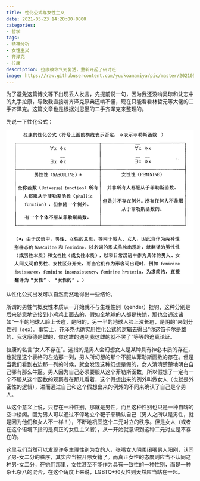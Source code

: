 ```yaml
---
title: 性化公式与女性主义
date: 2021-05-23 14:20:00+0800
categories:
- 哲学
tags:
- 精神分析
- 女性主义
- 齐泽克
- 拉康
description: 拉康被你气到复活，重新开起了研讨班
image: https://raw.githubusercontent.com/yuukoamamiya/pic/master/20210523142608.jpg
---
```


 为了避免这篇博文等下出现丢人发言，先提前说一句，因为我还没啃吴琼和沈志中的九手拉康，导致我直接啃齐泽克原典还啃不懂，现在只能看看林哲元等大佬的二手齐泽克。这篇文章也是根据刘思墨的二手齐泽克来整理的。

先说一下性化公式：

<img src="https://raw.githubusercontent.com/yuukoamamiya/pic/master/20210523142653.png" style="zoom:67%;" />

从性化公式出发可以自然而然地得出一些结论。

所谓的男性气概女性本质从一开始就不与生理性别（gender）挂钩，这种分别是后来随意地链接到小鸡鸡上面去的，假如全地球的人都是扶她，那也会通过诸如“一半的地球人脸上长痘，是阳的，另一半的地球人脸上没长痘，是阴的”来划分性别（sex）。事实上，齐泽克也确实用性化公式的逻辑去得出“你这笛卡尔是雄的，我这康德是雌的，你这雄的遇到我这雌的就不灵了”等等的迫真论证。

拉康的名言“女人不存在”。这指的是男人会幻想女人是某种具有神必本质的存在，也就是这个表格的左边那一列，男人所幻想的那个不服从菲勒斯函数的存在。但是当我们看到右边那一列的时候，就会发现这种幻想是假的，女人清清楚楚地明白自己哪有那么牛逼。男人因为自己必须要服从这个菲勒斯函数，所以假想了一定有一个不服从这个函数的观察者在那儿看着，这个假想出来的例外叫做女人（也就是外密性的逻辑），进而通过自己和这个假想出来的例外的不同来确认了自己是个男人。

从这个意义上说，只存在一种性别，那就是男性，而且这种性别也只是一种自嗨的空中楼阁。因为男人可以通过不停地立个靶子来确认自己（男人之所以是男性，就是因为他们和女人不一样！），不断地巩固这个二元对立的秩序。但是女人（或者在这个语境下指的是真正的女性主义者），从一开始就意识到这种二元对立是不存在的。

这里我们当然可以发现许多生理性别为女的人，张嘴女人阴柔闭嘴男人阳刚，认同了男-女二分的秩序，其实应当被开除女籍了。而真正女性的态度则应当不认同这种男-女二分，在她们那里，女性甚至不能作为具有一致性的一种性别，而是一种杂七杂八的混合，在这个角度上来说，LGBTQ+和女性则天然应当站在一起。

